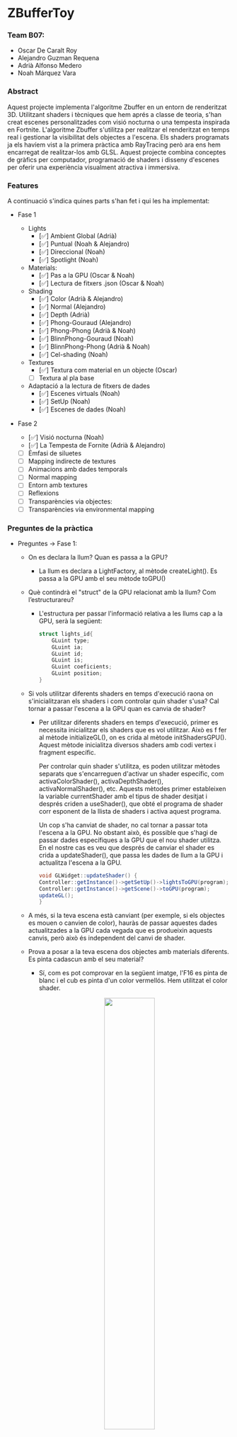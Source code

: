 # ZBufferToy

### Team B07:
*   Oscar De Caralt Roy
*   Alejandro Guzman Requena
*   Adrià Alfonso Medero
*   Noah Márquez Vara

### Abstract

Aquest projecte implementa l'algoritme Zbuffer en un entorn de renderitzat 3D. Utilitzant shaders i tècniques que hem aprés a classe de teoria, s'han creat escenes personalitzades com visió nocturna o una tempesta inspirada en Fortnite. L'algoritme Zbuffer s'utilitza per realitzar el renderitzat en temps real i gestionar la visibilitat dels objectes a l'escena. Els shaders programats ja els havíem vist a la primera pràctica amb RayTracing però ara ens hem encarregat de realitzar-los amb GLSL. Aquest projecte combina conceptes de gràfics per computador, programació de shaders i disseny d'escenes per oferir una experiència visualment atractiva i immersiva.

### Features

A continuació s'indica quines parts s'han fet i qui les ha implementat:
- Fase 1
    - Lights
        - [✅] Ambient Global (Adrià)
        - [✅] Puntual (Noah & Alejandro) 
        - [✅] Direccional (Noah)
        - [✅] Spotlight (Noah)
    - Materials: 
       - [✅] Pas a la GPU (Oscar & Noah)
       - [✅] Lectura de fitxers .json (Oscar & Noah)
    - Shading
        - [✅] Color (Adrià & Alejandro)
        - [✅] Normal (Alejandro)
        - [✅] Depth (Adrià)
        - [✅] Phong-Gouraud (Alejandro)
        - [✅] Phong-Phong (Adrià & Noah)
        - [✅] BlinnPhong-Gouraud (Noah)
        - [✅] BlinnPhong-Phong (Adrià & Noah)
        - [✅] Cel-shading (Noah)
    - Textures
        - [✅] Textura com material en un objecte (Oscar)
        - [ ] Textura al pla base 
    - Adaptació a la lectura de fitxers de dades
        - [✅] Escenes virtuals (Noah)
        - [✅] SetUp (Noah)
        - [✅] Escenes de dades (Noah)

- Fase 2 
    - [✅] Visió nocturna (Noah)
    - [✅] La Tempesta de Fornite (Adrià & Alejandro)
    - [ ] Èmfasi de siluetes 
    - [ ] Mapping indirecte de textures
    - [ ] Animacions amb dades temporals
    - [ ] Normal mapping 
    - [ ] Entorn amb textures
    - [ ] Reflexions
    - [ ] Transparències via objectes: 
    - [ ] Transparències via environmental mapping

### Preguntes de la pràctica

- Preguntes -> Fase 1:
    *   On es declara la llum? Quan es passa a la GPU?
        *   La llum es declara a LightFactory, al mètode createLight(). Es passa a la GPU amb el seu mètode toGPU()
    *   Què contindrà el "struct" de la GPU relacionat amb la llum? Com l’estructurareu?
        *   L'estructura per passar l'informació relativa a les llums cap a la GPU, serà la següent:
            ```glsl
            struct lights_id{
                GLuint type;
                GLuint ia;
                GLuint id;
                GLuint is;
                GLuint coeficients;
                GLuint position;       
            }
    *   Si vols utilitzar diferents shaders en temps d'execució raona on s'inicialitzaran els shaders i com controlar quin shader s'usa? Cal tornar a passar l'escena a la GPU quan es canvia de shader?
        * Per utilitzar diferents shaders en temps d'execució, primer es necessita inicialitzar els shaders que es vol utilitzar. Això es f fer al mètode initializeGL(), on es crida al mètode initShadersGPU(). Aquest mètode inicialitza diversos shaders amb codi vertex i fragment específic.

          Per controlar quin shader s'utilitza, es poden utilitzar mètodes separats que s'encarreguen d'activar un shader específic, com activaColorShader(), activaDepthShader(), activaNormalShader(), etc. Aquests mètodes primer estableixen la variable currentShader amb el tipus de shader desitjat i després criden a useShader(), que obté el programa de shader corr esponent de la llista de shaders i activa aquest programa.

          Un cop s'ha canviat de shader, no cal tornar a passar tota l'escena a la GPU. No obstant això, és possible que s'hagi de passar dades específiques a la GPU que el nou shader utilitza. En el nostre cas es veu que després de canviar el shader es crida a updateShader(), que passa les dades de llum a la GPU i actualitza l'escena a la GPU.
          
          ```glsl
          void GLWidget::updateShader() {
          Controller::getInstance()->getSetUp()->lightsToGPU(program);
          Controller::getInstance()->getScene()->toGPU(program);
          updateGL();
          }
          

    *  A més, si la teva escena està canviant (per exemple, si els objectes es mouen o canvien de color), hauràs de passar aquestes dades actualitzades a la GPU cada vegada que es produeixin aquests canvis, però          això és independent del canvi de shader.

    *  Prova a posar a la teva escena dos objectes amb materials diferents. Es pinta cadascun amb el seu material?
       * Sí, com es pot comprovar en la següent imatge, l'F16 es pinta de blanc i el cub es pinta d'un color vermellós. Hem utilitzat el color shader.
    
       <p align="center">
        <img width="50%" height="50%" src="https://github.com/GiVD2022/p2-zbuffertoy-b07/assets/81873328/e977b9a3-9002-4e90-b782-3e86b77a1834">
       </p>


    *  Fixa't que quan es llegeix un objecte, cada vèrtex ja té la seva normal. Com serà aquest valor de la normal? Uniform o no uniform? En la classe Camera utilitza el mètode toGPU per a passar l'observador als        shaders per a que es passi laposició de l'observador cada vegada que s'actualitza la posició de la càmera amb el ratolí. Com serà aquesta variable al shader? Uniform? O IN?
    
    *  Cal tenir un parell de vèrtex-fragment shader? O dos? (Utilització del Gouraud-Phong i Gouraud-Blinn Phong)
        * No cal tenir dos parell de vèrtex-fragment, amb un encarregat del Gouraud (tant Gouraud-Phong com Gouraud-Blinn Phong) és suficient. Només hem de configurar una variable booleana uniform per saber si utilitzem Blinn Phong o, en cas de no estar activada, utilitzar Phong. El càlcul ho realitzem en el vertex shading, ja que el Gouraud ho calcula en aquest shader.
        
          ```glsl
            /* Comprovem si s'ha activat BlinnPhong */
            if (useBlinnPhong) {
                Is = lights[i].is * material.Ks * pow(max(dot(N,H), 0.0), material.shininess);
            } else {
                R = reflect(-L, N);
                Is = lights[i].is * material.Ks * pow(max(dot(V,R), 0.0), material.shininess);
            }
        
    
    *  Raona on s'inicialitzaran els shaders i com controlar quin shader s'usa. Cal tornar a passar l'escena a la GPU quan es canvia de shader? I també la càmera?

    * Implementa el Phong-shading per a les dues versions de la fórmula de càlcul de la il·luminació. Quina diferència hi ha amb el Gouraud-shading? On l'has de codificar? Necessites uns nous vertex-shader i fragment-shader?
      * En el Gouraud-Shading l'intensitat de la llum es calcula als vèrtexs dels triangles que formen la superfície. Llavors, aquestes intensitats s'interpolen linealment a través de les cares del triangle per obtenir el color de cada píxel. Aquesta tècnica és ràpida, però pot produir resultats no realistes quan es tracta de llum especular intensa o quan el model geomètric utilitza polígons grans. En canvi en el Phong Shading l'interpolació es realitza en els vectors normals als vèrtexs, no en les intensitats de la llum. Llavors, es calcula la intensitat de la llum a cada píxel utilitzant la normal interpolada. Aquesta tècnica és més costosa en termes de recursos computacionals, però produeix resultats més realistes, en especial quan es tracta de llum especular. 

        Nosaltres per calcular el Gourud-Shading, codifiquem el càlcul del color en el vertex shader, en canvi el mateix càlcul ho codifiquem en el fragment quan es tracta de les dues versions del Phong-shading. Per tant si que necessitem d'un nou parell de shaders per tal de codificar el càlcul del color o en el vertex o en el fragment.

    *  On s'implementarà el càlcul del color per a tenir més trencament entre las games de colors? Necessites uns nous vertex-shader i fragment-shader? 
       Raona on es calcula la il·luminació i modifica convenientment els fitxers de la pràctica. (Toon-shading)
       * El càlcul del color s'implementarà en el fragment-shader, degut a que la intensitat es calcula amb la normal en aquell punt, llavors si utilitzem la normal interpolada en el fragment la precisió augmentarà. Calculem el color tal i com mostra el següent codi:
       
         ```glsl
            float intensity, silueta;
            vec4 color;

            /* Calculem la direcció de la llum segons el tipus de llum */
            vec4 lightDirection = normalize(lights[0].direction);

            if (lights[0].type == 0) /* Point light */
            {
            /* Suposem llavors que la direcció de la llum és 1.0. */
            lightDirection = vec4(1.0);
            }

            /* Calculem la intensitat del toon entre 4 intervalss */
            intensity = dot(lightDirection, fNormal);

            if (intensity > 0.95)
                color = vec4(1.0, 0.5, 0.5, 1.0);
            else if (intensity > 0.5)
                color = vec4(0.6, 0.3, 0.3, 1.0);
            else if (intensity > 0.25)
                color = vec4(0.4, 0.2, 0.2, 1.0);
            else
                color = vec4(0.2, 0.1 ,0.1, 1.0)

- Preguntes -> Fase 2:
    *   Detalla on es faria el càlcul? Amb quines coordenades? Amb coordenades de món? De càmera? O de viewport?
        *   El càlcul es fa dins de la funció principal main() dins de l'if de "useNightVision". Es fa servir la variable gl_FragCoord, que conté les coordenades del fragment actual en el sistema de coordenades del viewport.
        
            ```glsl
            if (useNightVision) {
                /* Calculem la distància des del gl_FragCoordCalculate distance al centre del viewport */
                vec2 viewportCenter = viewportSize / 2.0;
                float pixelDist = distance(gl_FragCoord.xy, viewportCenter);

                /* Comprovem si està dins del radi */
                if (pixelDist <= viewportSize.y / 4.0) {
                    /* Calculem Phong com abans però només considerant el canal verd */
                    /* Posem a 0 els canals vermell i blau */
                    Itotal.r = 0.0;
                    Itotal.b = 0.0;

                } else {
                    /* La resta de color negre */
                    Itotal = vec3(0.0, 0.0, 0.0);
                }
            } 
    *   Com aconseguiries que els píxels de fons inclosos en el cercle de visió nocturna es pintessin també de color verd? 
        *   Per aconseguir que els píxels de fons inclosos dins del cercle de visió nocturna es pintin de color verd, es pot utilitzar un pla ajustat (fitted plane) de color verd com a fons.
    *   Considera quants parells de vèrtex-fragment shaders has d’usar, a on cal considerar el test amb l’esfera, etc.
        *   Només farem ús d'un parell de vèrtex-fragment shaders. El test amb l'esfera es considera de la següent manera a fphongshader.glsl:
        
            ```glsl
             /* Check if the fragment is inside the sphere */
            if (distanceToSphere <= 0.7) {
                /* Apply blue tint to fragments inside the sphere */
                Itotal.rgb *= vec3(0.6, 0.6, 1.5);
                colorOut = vec4(Itotal, 1.0);

### ZBufferToy outputs
| Color Shader | Normal Shader | Depth Shader |
|--------------|---------------|--------------|
| ![Color](https://github.com/GiVD2022/p2-zbuffertoy-b07/assets/81873328/3eceb573-c6e8-4105-a37c-2dba715994c8) | ![Normal](https://github.com/GiVD2022/p2-zbuffertoy-b07/assets/81873328/26bf241e-6e3d-4d6a-9653-3a04cca247c2) | ![Depth](https://github.com/GiVD2022/p2-zbuffertoy-b07/assets/81873328/4cfda1c0-fdaa-4c4f-bc4e-f10a63495626) |
| Gouraud-Phong Shader | Phong Shader | Gouraud-Blinn-Phong Shader |
|![Gouraud-Phong mono](https://github.com/GiVD2022/p2-zbuffertoy-b07/assets/81873328/38d30fa4-581d-4192-b6cd-86f8cf8c4165) | ![phong esfera](https://github.com/GiVD2022/p2-zbuffertoy-b07/assets/81873328/c633785b-0f05-4d2a-820c-af55135d02af) | ![Gouraud-Blinn-Phong mono](https://github.com/GiVD2022/p2-zbuffertoy-b07/assets/81873328/4a3c1cd9-1d11-4b30-9675-4758d2270a90)|
| Blinn-Phong Shader | Cell Shader |
| ![blinn phong esfera](https://github.com/GiVD2022/p2-zbuffertoy-b07/assets/81873328/29ba8e06-bb97-4176-88f8-a4a82348731f)| ![Toon](https://github.com/GiVD2022/p2-zbuffertoy-b07/assets/81873328/a85ce1e8-8d3e-416a-b6e1-365d922640bd) |
